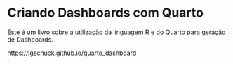 # Criando Dashboards com Quarto

Este é um livro sobre a utilização da linguagem R e do Quarto para geração de Dashboards.

https://lgschuck.github.io/quarto_dashboard